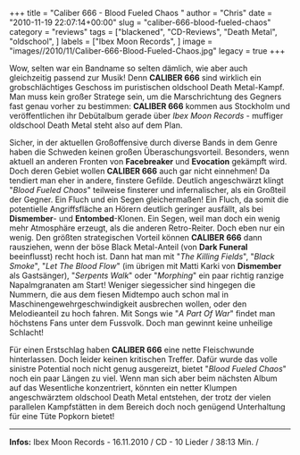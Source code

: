 +++
title = "Caliber 666 - Blood Fueled Chaos "
author = "Chris"
date = "2010-11-19 22:07:14+00:00"
slug = "caliber-666-blood-fueled-chaos"
category = "reviews"
tags = ["blackened", "CD-Reviews", "Death Metal", "oldschool", ]
labels = ["Ibex Moon Records", ]
image = "images//2010/11/Caliber-666-Blood-Fueled-Chaos.jpg"
legacy = true
+++

Wow, selten war ein Bandname so selten dämlich, wie aber auch gleichzeitig passend zur Musik! Denn **CALIBER 666** sind wirklich ein grobschlächtiges Geschoss im puristischen oldschool Death Metal-Kampf. Man muss kein großer Stratege sein, um die Marschrichtung des Gegners fast genau vorher zu bestimmen: **CALIBER 666** kommen aus Stockholm und veröffentlichen ihr Debütalbum gerade über _Ibex Moon Records_ - muffiger oldschool Death Metal steht also auf dem Plan.

Sicher, in der aktuellen Großoffensive durch diverse Bands in dem Genre haben die Schweden keinen großen Überaschungsvorteil. Besonders, wenn aktuell an anderen Fronten von **Facebreaker** und **Evocation** gekämpft wird. Doch deren Gebiet wollen **CALIBER 666** auch gar nicht einnehmen! Da tendiert man eher in andere, finstere Gefilde. Deutlich angeschwärzt klingt "_Blood Fueled Chaos_" teilweise finsterer und infernalischer, als ein Großteil der Gegner. Ein Fluch und ein Segen gleichermaßen! Ein Fluch, da somit die potentielle Angriffsfläche an Hörern deutlich geringer ausfällt, als bei **Dismember**- und **Entombed**-Klonen. Ein Segen, weil man doch ein wenig mehr Atmosphäre erzeugt, als die anderen Retro-Reiter. Doch eben nur ein wenig.
Den größten strategischen Vorteil können **CALIBER 666** dann rausziehen, wenn der böse Black Metal-Anteil (von **Dark Funeral** beeinflusst) recht hoch ist. Dann hat man mit "_The Killing Fields_", "_Black Smoke_", "_Let The Blood Flow_" (im übrigen mit Matti Karki von **Dismember** als Gastsänger), "_Serpents Walk_" oder "_Morphing_" ein paar richtig ranzige Napalmgranaten am Start! Weniger siegessicher sind hingegen die Nummern, die aus dem fiesen Midtempo auch schon mal in Maschinengewehrgeschwindigkeit ausbrechen wollen, oder den Melodieanteil zu hoch fahren. Mit Songs wie "_A Part Of War_" findet man höchstens Fans unter dem Fussvolk. Doch man gewinnt keine unheilige Schlacht!

Für einen Erstschlag haben **CALIBER 666** eine nette Fleischwunde hinterlassen. Doch leider keinen kritischen Treffer. Dafür wurde das volle sinistre Potential noch nicht genug ausgereizt, bietet "_Blood Fueled Chaos_" noch ein paar Längen zu viel. Wenn man sich aber beim nächsten Album auf das Wesentliche konzentriert, könnten ein netter Klumpen angeschwärztem oldschool Death Metal entstehen, der trotz der vielen parallelen Kampfstätten in dem Bereich doch noch genügend Unterhaltung für eine Tüte Popkorn bietet!





---
**Infos:**
Ibex Moon Records - 16.11.2010 / 
CD - 10 Lieder / 38:13 Min. / 
